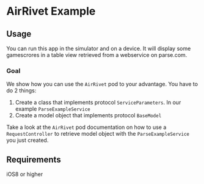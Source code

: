 # AirRivet Example

## Usage

You can run this app in the simulator and on a device. It will display some gamescrores in a table view retrieved from a webservice on parse.com.

### Goal
We show how you can use the `AirRivet` pod to your advantage. You have to do 2 things:

1. Create a class that implements protocol `ServiceParameters`. In our example `ParseExampleService`
2. Create a model object that implements protocol `BaseModel`

Take a look at the `AirRivet` pod documentation on how to use a `RequestController` to retrieve model object with the `ParseExampleService` you just created.

## Requirements
iOS8 or higher
